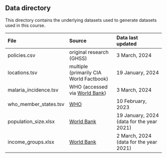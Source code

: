 ## Data directory

This directory contains the underlying datasets used to generate datasets used in this course.

| File                    |  Source                                                      | Data last updated
| :---                    | :---                                                         | :--- 
| policies.csv            | original research (GHSS)            				         | 3 March, 2024
| locations.tsv           | multiple (primarily CIA World Factbook)                      | 19 January, 2024
| malaria_incidence.tsv   | WHO (accessed via [World Bank](https://data.worldbank.org/indicator/SH.MLR.INCD.P3?type=shaded&view=map))                      | 3 March, 2024
| who_member_states.tsv   | [WHO](https://www.who.int/countries)                         | 10 February, 2023
| population_size.xlsx    | [World Bank](https://databank.worldbank.org/source/population-estimates-and-projections#)                        | 19 January, 2024 (data for the year 2021)
| income_groups.xlsx      | [World Bank](https://datahelpdesk.worldbank.org/knowledgebase/articles/906519-world-bank-country-and-lending-groups)                        | 2 March, 2024 (data for the year 2021)
